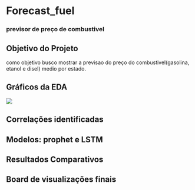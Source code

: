 # Forecast_fuel
### previsor de preço de combustivel

## Objetivo do Projeto
como objetivo busco mostrar a previsao do preço do combustivel(gasolina, etanol e disel) medio por estado.


## Gráficos da EDA
<img src=/imagems/newplot.png />

## Correlações identificadas


## Modelos: prophet e LSTM


## Resultados Comparativos


## Board de visualizações finais
